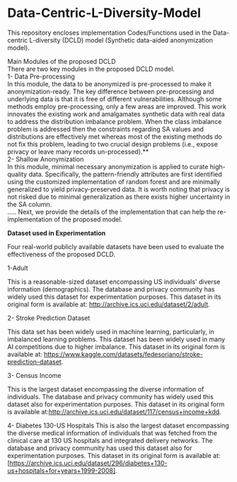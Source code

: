 # Data-Centric-L-Diversity-Model

This repository encloses implementation Codes/Functions used in the Data-centric L-diversity (DCLD) model (Synthetic data-aided anonymization model).

Main Modules of the proposed DCLD 
<br>
There are two key modules in the proposed DCLD model.
<br>
1- Data Pre-processing
<br>
In this module, the data to be anonymized is pre-processed to make it anonymization-ready. The key difference between pre-processing and underlying data is that it is free of different vulnerabilities. Although some methods employ pre-processing, only a few areas are improved. This work innovates the existing work and amalgamates synthetic data with real data to address the distribution imbalance problem. When the class imbalance problem is addressed then the constraints regarding SA values and distributions are effectively met whereas most of the existing methods do not fix this problem, leading to two crucial design problems (i.e., expose privacy or leave many records un-processed).**
<br>
2- Shallow Anonymization
<br>
In this module, minimal necessary anonymization is applied to curate high-quality data. Specifically, the pattern-friendly attributes are first identified using the customized implementation of random forest and are minimally generalized to yield privacy-preserved data. It is worth noting that privacy is not risked due to minimal generalization as there exists higher uncertainty in the SA column.
<br>
.....
Next, we provide the details of the implementation that can help the re-implementation of the proposed model.

**Dataset used in Experimentation**

Four real-world publicly available datasets have been used to evaluate the effectiveness of the proposed DCLD.

1-Adult

This is a reasonable-sized dataset encompassing US individuals' diverse information (demographics). The database and privacy community has widely used this dataset for experimentation purposes. This dataset in its original form is available at: http://archive.ics.uci.edu/dataset/2/adult. 

2- Stroke Prediction Dataset

This data set has been widely used in machine learning, particularly, in imbalanced learning problems. This dataset has been widely used in many AI competitions due to higher imbalance. This dataset in its original form is available at: https://www.kaggle.com/datasets/fedesoriano/stroke-prediction-dataset. 

3- Census Income

This is the largest dataset encompassing the diverse information of individuals. The database and privacy community has widely used this dataset also for experimentation purposes. This dataset in its original form is available at:http://archive.ics.uci.edu/dataset/117/census+income+kdd. 

4- Diabetes 130-US Hospitals
This is also the largest dataset encompassing the diverse medical information of individuals that was fetched from the clinical care at 130 US hospitals and integrated delivery networks. The database and privacy community has used this dataset also for experimentation purposes. This dataset in its original form is available at:[https://archive.ics.uci.edu/dataset/296/diabetes+130-us+hospitals+for+years+1999-2008].

